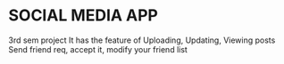 # SOCIAL MEDIA APP
3rd sem project
It has the feature of Uploading, Updating, Viewing posts
Send friend req, accept it, modify your friend list